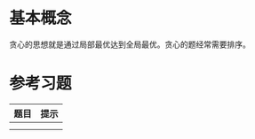 # 基本概念

贪心的思想就是通过局部最优达到全局最优。贪心的题经常需要排序。

# 参考习题

| 题目 | 提示 |
| ---- | ---- |
|      |      |
|      |      |
